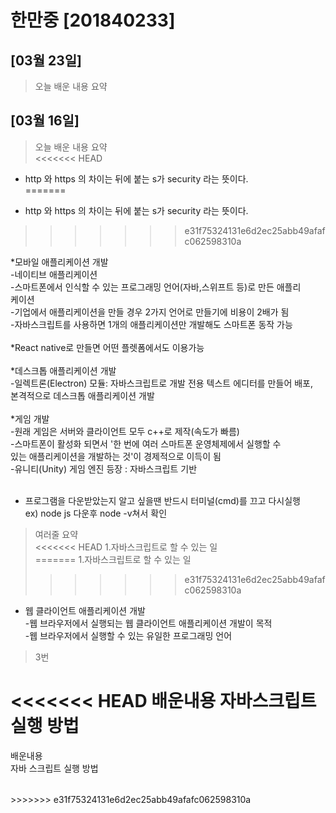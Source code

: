 # 한만중 [201840233]

## [03월 23일]
> 오늘 배운 내용 요약  <br />
## [03월 16일]
> 오늘 배운 내용 요약  <br />
<<<<<<< HEAD
- http 와 https 의 차이는 뒤에 붙는 s가 security 라는 뜻이다.<br />
=======
> 
  - http 와 https 의 차이는 뒤에 붙는 s가 security 라는 뜻이다.<br />
>>>>>>> e31f75324131e6d2ec25abb49afafc062598310a

*모바일 애플리케이션 개발<br />
 -네이티브 애플리케이션<br />
  -스마트폰에서 인식할 수 있는 프로그래밍 언어(자바,스위프트 등)로 만든 애플리<br />
케이션<br />
  -기업에서 애플리케이션을 만들 경우 2가지 언어로 만들기에 비용이 2배가 됨<br />
  -자바스크립트를 사용하면 1개의 애플리케이션만 개발해도 스마트폰 동작 가능<br />
<br />
*React native로 만들면 어떤 플렛폼에서도 이용가능<br />
<br />
*데스크톱 애플리케이션 개발<br />
 -일렉트론(Electron) 모듈: 자바스크립트로 개발 전용 텍스트 에디터를 만들어 배포,<br />
 본격적으로 데스크톱 애플리케이션 개발<br />
<br />
*게임 개발<br />
 -원래 게임은 서버와 클라이언트 모두 c++로 제작(속도가 빠름)<br />
 -스마트폰이 활성화 되면서 '한 번에 여러 스마트폰 운영체제에서 실행할 수<br />
있는 애플리케이션을 개발하는 것'이 경제적으로 이득이 됨<br />
 -유니티(Unity) 게임 엔진 등장 : 자바스크립트 기반<br />
<br />
- 프로그램을 다운받았는지 알고 싶을땐 반드시 터미널(cmd)를 끄고 다시실행<br />
ex) node js 다운후 node -v쳐서 확인<br />
> 여러줄 요약<br>
<<<<<<< HEAD
 1.자바스크립트로 할 수 있는 일<br />
=======
>  1.자바스크립트로 할 수 있는 일<br />
>>>>>>> e31f75324131e6d2ec25abb49afafc062598310a
- 웹 클라이언트 애플리케이션 개발<br />
  -웹 브라우저에서 실행되는 웹 클라이언트 애플리케이션 개발이 목적<br />
  -웹 브라우저에서 실행할 수 있는 유일한 프로그래밍 언어<br />
> 3번

<<<<<<< HEAD
배운내용
자바스크립트 실행 방법
=======
배운내용<br>
자바 스크립트 실행 방법
<table>
</table>
>>>>>>> e31f75324131e6d2ec25abb49afafc062598310a
